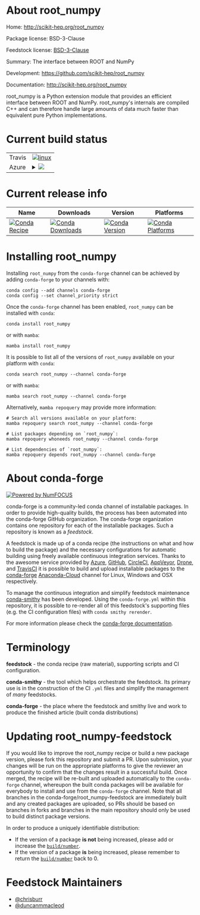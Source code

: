 About root_numpy
================

Home: http://scikit-hep.org/root_numpy

Package license: BSD-3-Clause

Feedstock license: [BSD-3-Clause](https://github.com/conda-forge/root_numpy-feedstock/blob/main/LICENSE.txt)

Summary: The interface between ROOT and NumPy

Development: https://github.com/scikit-hep/root_numpy

Documentation: http://scikit-hep.org/root_numpy

root_numpy is a Python extension module that provides an efficient
interface between ROOT and NumPy. root_numpy's internals are compiled
C++ and can therefore handle large amounts of data much faster than
equivalent pure Python implementations.


Current build status
====================


<table><tr>
    <td>Travis</td>
    <td>
      <a href="https://app.travis-ci.com/conda-forge/root_numpy-feedstock">
        <img alt="linux" src="https://img.shields.io/travis/com/conda-forge/root_numpy-feedstock/main.svg?label=Linux">
      </a>
    </td>
  </tr>
    
  <tr>
    <td>Azure</td>
    <td>
      <details>
        <summary>
          <a href="https://dev.azure.com/conda-forge/feedstock-builds/_build/latest?definitionId=4307&branchName=main">
            <img src="https://dev.azure.com/conda-forge/feedstock-builds/_apis/build/status/root_numpy-feedstock?branchName=main">
          </a>
        </summary>
        <table>
          <thead><tr><th>Variant</th><th>Status</th></tr></thead>
          <tbody><tr>
              <td>linux_64_numpy1.19python3.7.____cpython</td>
              <td>
                <a href="https://dev.azure.com/conda-forge/feedstock-builds/_build/latest?definitionId=4307&branchName=main">
                  <img src="https://dev.azure.com/conda-forge/feedstock-builds/_apis/build/status/root_numpy-feedstock?branchName=main&jobName=linux&configuration=linux_64_numpy1.19python3.7.____cpython" alt="variant">
                </a>
              </td>
            </tr><tr>
              <td>linux_64_numpy1.19python3.8.____cpython</td>
              <td>
                <a href="https://dev.azure.com/conda-forge/feedstock-builds/_build/latest?definitionId=4307&branchName=main">
                  <img src="https://dev.azure.com/conda-forge/feedstock-builds/_apis/build/status/root_numpy-feedstock?branchName=main&jobName=linux&configuration=linux_64_numpy1.19python3.8.____cpython" alt="variant">
                </a>
              </td>
            </tr><tr>
              <td>linux_64_numpy1.19python3.9.____cpython</td>
              <td>
                <a href="https://dev.azure.com/conda-forge/feedstock-builds/_build/latest?definitionId=4307&branchName=main">
                  <img src="https://dev.azure.com/conda-forge/feedstock-builds/_apis/build/status/root_numpy-feedstock?branchName=main&jobName=linux&configuration=linux_64_numpy1.19python3.9.____cpython" alt="variant">
                </a>
              </td>
            </tr><tr>
              <td>linux_64_numpy1.21python3.10.____cpython</td>
              <td>
                <a href="https://dev.azure.com/conda-forge/feedstock-builds/_build/latest?definitionId=4307&branchName=main">
                  <img src="https://dev.azure.com/conda-forge/feedstock-builds/_apis/build/status/root_numpy-feedstock?branchName=main&jobName=linux&configuration=linux_64_numpy1.21python3.10.____cpython" alt="variant">
                </a>
              </td>
            </tr><tr>
              <td>linux_aarch64_numpy1.19python3.7.____cpython</td>
              <td>
                <a href="https://dev.azure.com/conda-forge/feedstock-builds/_build/latest?definitionId=4307&branchName=main">
                  <img src="https://dev.azure.com/conda-forge/feedstock-builds/_apis/build/status/root_numpy-feedstock?branchName=main&jobName=linux&configuration=linux_aarch64_numpy1.19python3.7.____cpython" alt="variant">
                </a>
              </td>
            </tr><tr>
              <td>linux_aarch64_numpy1.19python3.8.____cpython</td>
              <td>
                <a href="https://dev.azure.com/conda-forge/feedstock-builds/_build/latest?definitionId=4307&branchName=main">
                  <img src="https://dev.azure.com/conda-forge/feedstock-builds/_apis/build/status/root_numpy-feedstock?branchName=main&jobName=linux&configuration=linux_aarch64_numpy1.19python3.8.____cpython" alt="variant">
                </a>
              </td>
            </tr><tr>
              <td>linux_aarch64_numpy1.19python3.9.____cpython</td>
              <td>
                <a href="https://dev.azure.com/conda-forge/feedstock-builds/_build/latest?definitionId=4307&branchName=main">
                  <img src="https://dev.azure.com/conda-forge/feedstock-builds/_apis/build/status/root_numpy-feedstock?branchName=main&jobName=linux&configuration=linux_aarch64_numpy1.19python3.9.____cpython" alt="variant">
                </a>
              </td>
            </tr><tr>
              <td>linux_aarch64_numpy1.21python3.10.____cpython</td>
              <td>
                <a href="https://dev.azure.com/conda-forge/feedstock-builds/_build/latest?definitionId=4307&branchName=main">
                  <img src="https://dev.azure.com/conda-forge/feedstock-builds/_apis/build/status/root_numpy-feedstock?branchName=main&jobName=linux&configuration=linux_aarch64_numpy1.21python3.10.____cpython" alt="variant">
                </a>
              </td>
            </tr><tr>
              <td>linux_ppc64le_numpy1.19python3.7.____cpython</td>
              <td>
                <a href="https://dev.azure.com/conda-forge/feedstock-builds/_build/latest?definitionId=4307&branchName=main">
                  <img src="https://dev.azure.com/conda-forge/feedstock-builds/_apis/build/status/root_numpy-feedstock?branchName=main&jobName=linux&configuration=linux_ppc64le_numpy1.19python3.7.____cpython" alt="variant">
                </a>
              </td>
            </tr><tr>
              <td>linux_ppc64le_numpy1.19python3.8.____cpython</td>
              <td>
                <a href="https://dev.azure.com/conda-forge/feedstock-builds/_build/latest?definitionId=4307&branchName=main">
                  <img src="https://dev.azure.com/conda-forge/feedstock-builds/_apis/build/status/root_numpy-feedstock?branchName=main&jobName=linux&configuration=linux_ppc64le_numpy1.19python3.8.____cpython" alt="variant">
                </a>
              </td>
            </tr><tr>
              <td>linux_ppc64le_numpy1.19python3.9.____cpython</td>
              <td>
                <a href="https://dev.azure.com/conda-forge/feedstock-builds/_build/latest?definitionId=4307&branchName=main">
                  <img src="https://dev.azure.com/conda-forge/feedstock-builds/_apis/build/status/root_numpy-feedstock?branchName=main&jobName=linux&configuration=linux_ppc64le_numpy1.19python3.9.____cpython" alt="variant">
                </a>
              </td>
            </tr><tr>
              <td>linux_ppc64le_numpy1.21python3.10.____cpython</td>
              <td>
                <a href="https://dev.azure.com/conda-forge/feedstock-builds/_build/latest?definitionId=4307&branchName=main">
                  <img src="https://dev.azure.com/conda-forge/feedstock-builds/_apis/build/status/root_numpy-feedstock?branchName=main&jobName=linux&configuration=linux_ppc64le_numpy1.21python3.10.____cpython" alt="variant">
                </a>
              </td>
            </tr><tr>
              <td>osx_64_numpy1.19python3.7.____cpython</td>
              <td>
                <a href="https://dev.azure.com/conda-forge/feedstock-builds/_build/latest?definitionId=4307&branchName=main">
                  <img src="https://dev.azure.com/conda-forge/feedstock-builds/_apis/build/status/root_numpy-feedstock?branchName=main&jobName=osx&configuration=osx_64_numpy1.19python3.7.____cpython" alt="variant">
                </a>
              </td>
            </tr><tr>
              <td>osx_64_numpy1.19python3.8.____cpython</td>
              <td>
                <a href="https://dev.azure.com/conda-forge/feedstock-builds/_build/latest?definitionId=4307&branchName=main">
                  <img src="https://dev.azure.com/conda-forge/feedstock-builds/_apis/build/status/root_numpy-feedstock?branchName=main&jobName=osx&configuration=osx_64_numpy1.19python3.8.____cpython" alt="variant">
                </a>
              </td>
            </tr><tr>
              <td>osx_64_numpy1.19python3.9.____cpython</td>
              <td>
                <a href="https://dev.azure.com/conda-forge/feedstock-builds/_build/latest?definitionId=4307&branchName=main">
                  <img src="https://dev.azure.com/conda-forge/feedstock-builds/_apis/build/status/root_numpy-feedstock?branchName=main&jobName=osx&configuration=osx_64_numpy1.19python3.9.____cpython" alt="variant">
                </a>
              </td>
            </tr><tr>
              <td>osx_64_numpy1.21python3.10.____cpython</td>
              <td>
                <a href="https://dev.azure.com/conda-forge/feedstock-builds/_build/latest?definitionId=4307&branchName=main">
                  <img src="https://dev.azure.com/conda-forge/feedstock-builds/_apis/build/status/root_numpy-feedstock?branchName=main&jobName=osx&configuration=osx_64_numpy1.21python3.10.____cpython" alt="variant">
                </a>
              </td>
            </tr>
          </tbody>
        </table>
      </details>
    </td>
  </tr>
</table>

Current release info
====================

| Name | Downloads | Version | Platforms |
| --- | --- | --- | --- |
| [![Conda Recipe](https://img.shields.io/badge/recipe-root_numpy-green.svg)](https://anaconda.org/conda-forge/root_numpy) | [![Conda Downloads](https://img.shields.io/conda/dn/conda-forge/root_numpy.svg)](https://anaconda.org/conda-forge/root_numpy) | [![Conda Version](https://img.shields.io/conda/vn/conda-forge/root_numpy.svg)](https://anaconda.org/conda-forge/root_numpy) | [![Conda Platforms](https://img.shields.io/conda/pn/conda-forge/root_numpy.svg)](https://anaconda.org/conda-forge/root_numpy) |

Installing root_numpy
=====================

Installing `root_numpy` from the `conda-forge` channel can be achieved by adding `conda-forge` to your channels with:

```
conda config --add channels conda-forge
conda config --set channel_priority strict
```

Once the `conda-forge` channel has been enabled, `root_numpy` can be installed with `conda`:

```
conda install root_numpy
```

or with `mamba`:

```
mamba install root_numpy
```

It is possible to list all of the versions of `root_numpy` available on your platform with `conda`:

```
conda search root_numpy --channel conda-forge
```

or with `mamba`:

```
mamba search root_numpy --channel conda-forge
```

Alternatively, `mamba repoquery` may provide more information:

```
# Search all versions available on your platform:
mamba repoquery search root_numpy --channel conda-forge

# List packages depending on `root_numpy`:
mamba repoquery whoneeds root_numpy --channel conda-forge

# List dependencies of `root_numpy`:
mamba repoquery depends root_numpy --channel conda-forge
```


About conda-forge
=================

[![Powered by
NumFOCUS](https://img.shields.io/badge/powered%20by-NumFOCUS-orange.svg?style=flat&colorA=E1523D&colorB=007D8A)](https://numfocus.org)

conda-forge is a community-led conda channel of installable packages.
In order to provide high-quality builds, the process has been automated into the
conda-forge GitHub organization. The conda-forge organization contains one repository
for each of the installable packages. Such a repository is known as a *feedstock*.

A feedstock is made up of a conda recipe (the instructions on what and how to build
the package) and the necessary configurations for automatic building using freely
available continuous integration services. Thanks to the awesome service provided by
[Azure](https://azure.microsoft.com/en-us/services/devops/), [GitHub](https://github.com/),
[CircleCI](https://circleci.com/), [AppVeyor](https://www.appveyor.com/),
[Drone](https://cloud.drone.io/welcome), and [TravisCI](https://travis-ci.com/)
it is possible to build and upload installable packages to the
[conda-forge](https://anaconda.org/conda-forge) [Anaconda-Cloud](https://anaconda.org/)
channel for Linux, Windows and OSX respectively.

To manage the continuous integration and simplify feedstock maintenance
[conda-smithy](https://github.com/conda-forge/conda-smithy) has been developed.
Using the ``conda-forge.yml`` within this repository, it is possible to re-render all of
this feedstock's supporting files (e.g. the CI configuration files) with ``conda smithy rerender``.

For more information please check the [conda-forge documentation](https://conda-forge.org/docs/).

Terminology
===========

**feedstock** - the conda recipe (raw material), supporting scripts and CI configuration.

**conda-smithy** - the tool which helps orchestrate the feedstock.
                   Its primary use is in the construction of the CI ``.yml`` files
                   and simplify the management of *many* feedstocks.

**conda-forge** - the place where the feedstock and smithy live and work to
                  produce the finished article (built conda distributions)


Updating root_numpy-feedstock
=============================

If you would like to improve the root_numpy recipe or build a new
package version, please fork this repository and submit a PR. Upon submission,
your changes will be run on the appropriate platforms to give the reviewer an
opportunity to confirm that the changes result in a successful build. Once
merged, the recipe will be re-built and uploaded automatically to the
`conda-forge` channel, whereupon the built conda packages will be available for
everybody to install and use from the `conda-forge` channel.
Note that all branches in the conda-forge/root_numpy-feedstock are
immediately built and any created packages are uploaded, so PRs should be based
on branches in forks and branches in the main repository should only be used to
build distinct package versions.

In order to produce a uniquely identifiable distribution:
 * If the version of a package **is not** being increased, please add or increase
   the [``build/number``](https://docs.conda.io/projects/conda-build/en/latest/resources/define-metadata.html#build-number-and-string).
 * If the version of a package **is** being increased, please remember to return
   the [``build/number``](https://docs.conda.io/projects/conda-build/en/latest/resources/define-metadata.html#build-number-and-string)
   back to 0.

Feedstock Maintainers
=====================

* [@chrisburr](https://github.com/chrisburr/)
* [@duncanmmacleod](https://github.com/duncanmmacleod/)

